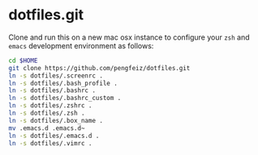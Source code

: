 dotfiles.git
============
Clone and run this on a new mac osx instance to
configure your `zsh` and `emacs` development environment as follows:

```sh
cd $HOME
git clone https://github.com/pengfeiz/dotfiles.git
ln -s dotfiles/.screenrc .
ln -s dotfiles/.bash_profile .
ln -s dotfiles/.bashrc .
ln -s dotfiles/.bashrc_custom .
ln -s dotfiles/.zshrc .
ln -s dotfiles/.zsh .
ln -s dotfiles/.box_name .
mv .emacs.d .emacs.d~
ln -s dotfiles/.emacs.d .
ln -s dotfiles/.vimrc .
```
